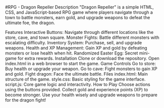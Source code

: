 #RPG - Dragon Repeller
Description
"Dragon Repeller" is a simple HTML, CSS, and JavaScript-based RPG game where players navigate through a town to battle monsters, earn gold, and upgrade weapons to defeat the ultimate foe, the dragon.

Features
Interactive Buttons: Navigate through different locations like the store, cave, and town square.
Monster Fights: Battle different monsters with escalating difficulty.
Inventory System: Purchase, sell, and upgrade weapons.
Health and XP Management: Gain XP and gold by defeating monsters or lose health when hit.
Randomized Easter Egg: Secret mini-game for extra rewards.
Installation
Clone or download the repository.
Open index.html in a web browser to start the game.
Game Controls
Go to store: Buy health or upgrade your weapon.
Go to cave: Fight monsters to gain XP and gold.
Fight dragon: Face the ultimate battle.
Files
index.html: Main structure of the game.
style.css: Basic styling for the game interface.
script.js: Core game logic and interactivity.
How to Play
Choose actions using the buttons provided.
Collect gold and experience points (XP) to become stronger.
Use your health wisely and upgrade weapons to prepare for the dragon fight!
